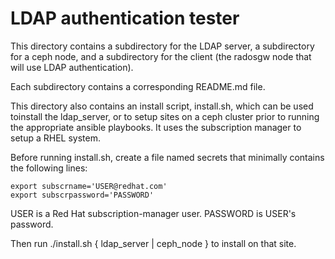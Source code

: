 # LDAP authentication tester

This directory contains a subdirectory for the LDAP server, a subdirectory for a ceph node, and a subdirectory for the client (the radosgw node that will use LDAP authentication).

Each subdirectory contains a corresponding README.md file.

This directory also contains an install script, install.sh, which can be used toinstall the ldap_server, or to setup sites on a ceph cluster prior to running the appropriate ansible playbooks.  It uses the subscription manager to setup a RHEL system.

Before running install.sh, create a file named secrets that minimally contains the following lines:

```
export subscrname='USER@redhat.com'
export subscrpassword='PASSWORD'
```

USER is a Red Hat subscription-manager user.
PASSWORD is USER's password.

Then run ./install.sh <site> { ldap_server | ceph_node } to install on that site.
